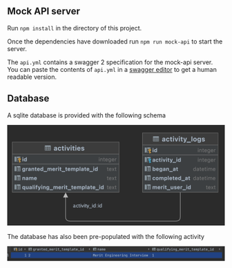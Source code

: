## Mock API server

Run `npm install` in the directory of this project.

Once the dependencies have downloaded run `npm run mock-api` to start the server.

The `api.yml` contains a swagger 2 specification for the mock-api server. You can paste the contents of `api.yml` in a [swagger editor](https://editor.swagger.io/) to get a human readable version.


## Database

A sqlite database is provided with the following schema

![database schema](/resources/db-schema.png)

The database has also been pre-populated with the following activity

![pre-populated activity](/resources/activity.png)
